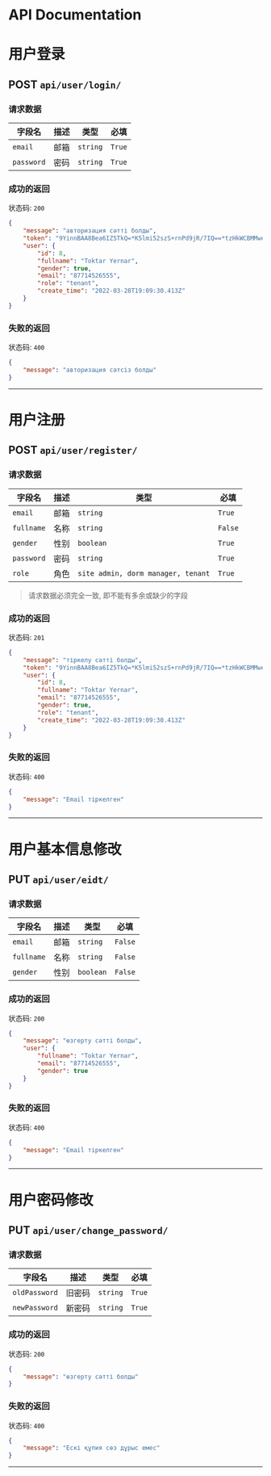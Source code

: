 # API Documentation

# 用户登录

## POST `api/user/login/`

### 请求数据

| 字段名     | 描述 | 类型     | 必填   |
| ---------- | ---- | -------- | ------ |
| `email`    | 邮箱 | `string` | `True` |
| `password` | 密码 | `string` | `True` |

### 成功的返回

状态码: `200`

```json
{
	"message": "авторизация сәтті болды",
	"token": "9YinnBAA8Bea6IZ5TkQ=*K5lmi52szS+rnPd9jR/7IQ==*tzHkWCBMMweEr/NVP7h3iA==*JRVz6Uu+9VU4y3Vo9BBJow==",
	"user": {
		"id": 8,
		"fullname": "Toktar Yernar",
		"gender": true,
		"email": "87714526555",
		"role": "tenant",
		"create_time": "2022-03-28T19:09:30.413Z"
	}
}
```

### 失败的返回

状态码: `400`

```json
{
	"message": "авторизация сәтсіз болды"
}
```

---

# 用户注册

## POST `api/user/register/`

### 请求数据

| 字段名     | 描述 | 类型                               | 必填    |
| ---------- | ---- | ---------------------------------- | ------- |
| `email`    | 邮箱 | `string`                           | `True`  |
| `fullname` | 名称 | `string`                           | `False` |
| `gender`   | 性别 | `boolean`                          | `True`  |
| `password` | 密码 | `string`                           | `True`  |
| `role`     | 角色 | `site admin, dorm manager, tenant` | `True`  |

> 请求数据必须完全一致, 即不能有多余或缺少的字段

### 成功的返回

状态码: `201`

```json
{
	"message": "тіркелу сәтті болды",
	"token": "9YinnBAA8Bea6IZ5TkQ=*K5lmi52szS+rnPd9jR/7IQ==*tzHkWCBMMweEr/NVP7h3iA==*JRVz6Uu+9VU4y3Vo9BBJow==",
	"user": {
		"id": 8,
		"fullname": "Toktar Yernar",
		"email": "87714526555",
		"gender": true,
		"role": "tenant",
		"create_time": "2022-03-28T19:09:30.413Z"
	}
}
```

### 失败的返回

状态码: `400`

```json
{
	"message": "Email тіркелген"
}
```

---

# 用户基本信息修改

## PUT `api/user/eidt/`

### 请求数据

| 字段名     | 描述 | 类型     | 必填    |
| ---------- | ---- | -------- | ------- |
| `email`    | 邮箱 | `string` | `False` |
| `fullname` | 名称 | `string` | `False` |
| `gender` | 性别 | `boolean` | `False` |

### 成功的返回

状态码: `200`

```json
{
	"message": "өзгерту сәтті болды",
	"user": {
		"fullname": "Toktar Yernar",
		"email": "87714526555",
		"gender": true
	}
}
```

### 失败的返回

状态码: `400`

```json
{
	"message": "Email тіркелген"
}
```

---

# 用户密码修改

## PUT `api/user/change_password/`

### 请求数据

| 字段名        | 描述   | 类型     | 必填   |
| ------------- | ------ | -------- | ------ |
| `oldPassword` | 旧密码 | `string` | `True` |
| `newPassword` | 新密码 | `string` | `True` |

### 成功的返回

状态码: `200`

```json
{
	"message": "өзгерту сәтті болды"
}
```

### 失败的返回

状态码: `400`

```json
{
	"message": "Ескі құпия сөз дұрыс емес"
}
```

---
